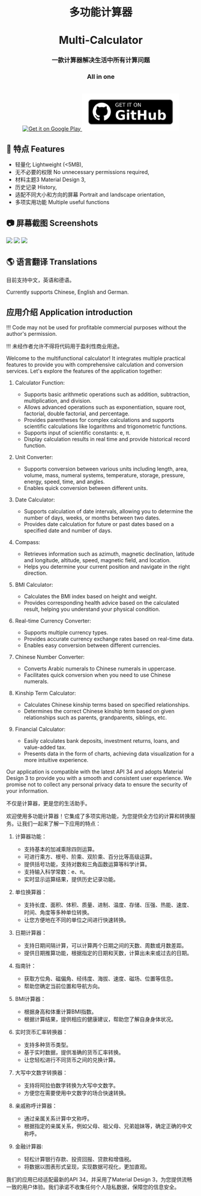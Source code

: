 <div align="center">

# 多功能计算器 
# Multi-Calculator

### 一款计算器解决生活中所有计算问题 
### All in one

<br>

<a href="https://play.google.com/store/apps/details?id=com.yangdai.calc">
      <img alt="Get it on Google Play" src="https://play.google.com/intl/en_us/badges/static/images/badges/en_badge_web_generic.png" height="100">
</a>

<a href="https://github.com/YangDai-Github/Multi-Calculator-Android/releases/tag/apk_release">
      <img alt="Get it on GitHub" src="https://raw.githubusercontent.com/deckerst/common/main/assets/get-it-on-github.png" height="100">
</a>

<br>

<div align="left">

## 📖 特点 Features

* 轻量化 Lightweight (<5MB),
* 无不必要的权限 No unnecessary permissions required,
* 材料主题3 Material Design 3,
* 历史记录 History,
* 适配不同大小和方向的屏幕 Portrait and landscape orientation,
* 多项实用功能 Multiple useful functions

## 📷 屏幕截图 Screenshots
<img src="https://github.com/YangDai-Github/Multi-Calculator-Android/assets/107718193/a6f9bc85-732f-417d-8085-1973c9a93295" width="15%"/>
<img src="https://github.com/YangDai-Github/Multi-Calculator-Android/assets/107718193/92681c9e-9236-4cd0-baa5-2c5d7776a65a" width="15%"/>
<img src="https://github.com/YangDai-Github/Multi-Calculator-Android/assets/107718193/cc784b7d-6057-4f8a-bef5-7989e8fd9b1d" width="15%"/>

## 🌎 语言翻译 Translations

目前支持中文，英语和德语。

Currently supports Chinese, English and German.

## 应用介绍 Application introduction

!!! Code may not be used for profitable commercial purposes without the author's permission.

!!! 未经作者允许不得将代码用于盈利性商业用途。

Welcome to the multifunctional calculator! It integrates multiple practical features to provide you with comprehensive calculation and conversion services. Let's explore the features of the application together:

1. Calculator Function:
   - Supports basic arithmetic operations such as addition, subtraction, multiplication, and division.
   - Allows advanced operations such as exponentiation, square root, factorial, double factorial, and percentage.
   - Provides parentheses for complex calculations and supports scientific calculations like logarithms and trigonometric functions.
   - Supports input of scientific constants: e, π.
   - Display calculation results in real time and provide historical record function.

2. Unit Converter:
   - Supports conversion between various units including length, area, volume, mass, numeral systems, temperature, storage, pressure, energy, speed, time, and angles.
   - Enables quick conversion between different units.

3. Date Calculator:
   - Supports calculation of date intervals, allowing you to determine the number of days, weeks, or months between two dates.
   - Provides date calculation for future or past dates based on a specified date and number of days.

4. Compass:
   - Retrieves information such as azimuth, magnetic declination, latitude and longitude, altitude, speed, magnetic field, and location.
   - Helps you determine your current position and navigate in the right direction.

5. BMI Calculator:
   - Calculates the BMI index based on height and weight.
   - Provides corresponding health advice based on the calculated result, helping you understand your physical condition.

6. Real-time Currency Converter:
   - Supports multiple currency types.
   - Provides accurate currency exchange rates based on real-time data.
   - Enables easy conversion between different currencies.

7. Chinese Number Converter:
   - Converts Arabic numerals to Chinese numerals in uppercase.
   - Facilitates quick conversion when you need to use Chinese numerals.

8. Kinship Term Calculator:
   - Calculates Chinese kinship terms based on specified relationships.
   - Determines the correct Chinese kinship term based on given relationships such as parents, grandparents, siblings, etc.

9. Financial Calculator:
   - Easily calculates bank deposits, investment returns, loans, and value-added tax.
   - Presents data in the form of charts, achieving data visualization for a more intuitive experience.

Our application is compatible with the latest API 34 and adopts Material Design 3 to provide you with a smooth and consistent user experience. We promise not to collect any personal privacy data to ensure the security of your information.


不仅是计算器，更是您的生活助手。

欢迎使用多功能计算器！它集成了多项实用功能，为您提供全方位的计算和转换服务。让我们一起来了解一下应用的特点：

1. 计算器功能：
   - 支持基本的加减乘除四则运算。
   - 可进行乘方、根号、阶乘、双阶乘、百分比等高级运算。
   - 提供括号功能，支持对数和三角函数运算等科学计算。
   - 支持输入科学常数：e、π。
   - 实时显示运算结果，提供历史记录功能。

2. 单位换算器：
   - 支持长度、面积、体积、质量、进制、温度、存储、压强、热能、速度、时间、角度等多种单位转换。
   - 让您方便地在不同的单位之间进行快速转换。

3. 日期计算器：
   - 支持日期间隔计算，可以计算两个日期之间的天数、周数或月数差距。
   - 提供日期推算功能，根据指定的日期和天数，计算出未来或过去的日期。

4. 指南针：
   - 获取方位角、磁偏角、经纬度、海拔、速度、磁场、位置等信息。
   - 帮助您确定当前位置和导航方向。

5. BMI计算器：
   - 根据身高和体重计算BMI指数。
   - 根据计算结果，提供相应的健康建议，帮助您了解自身身体状况。

6. 实时货币汇率转换器：
   - 支持多种货币类型。
   - 基于实时数据，提供准确的货币汇率转换。
   - 让您轻松进行不同货币之间的兑换计算。

7. 大写中文数字转换器：
   - 支持将阿拉伯数字转换为大写中文数字。
   - 方便您在需要使用中文数字的场合快速转换。

8. 亲戚称呼计算器：
   - 通过亲属关系计算中文称呼。
   - 根据指定的亲属关系，例如父母、祖父母、兄弟姐妹等，确定正确的中文称呼。

9. 金融计算器:
   - 轻松计算银行存款、投资回报、贷款和增值税。
   - 将数据以图表形式呈现，实现数据可视化，更加直观。

我们的应用已经适配最新的API 34，并采用了Material Design 3，为您提供流畅一致的用户体验。我们承诺不收集任何个人隐私数据，保障您的信息安全。
